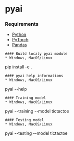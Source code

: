 # pyai

### Requirements
* [Python](https://www.python.org)
* [PyTorch](https://nodejs.org)
* [Pandas](https://pandas.pydata.org)

```
#### Build localy pyai module
* Windows, MacOS/Linux
```
pip install -e .
```
#### pyai help informations
* Windows, MacOS/Linux
```
pyai --help
```
#### Training model
* Windows, MacOS/Linux
```
pyai --training --model tictactoe
```
#### Testing model
* Windows, MacOS/Linux
```
pyai --testing --model tictactoe
```
